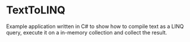 TextToLINQ
==========

Example application written in C# to show how to compile text as a LINQ query, execute it on a in-memory collection and collect the result.
